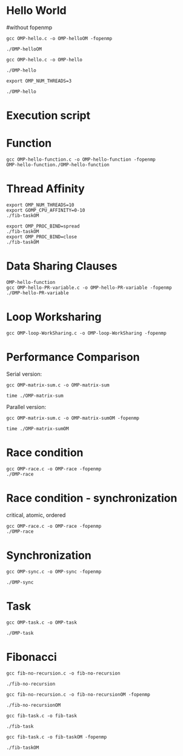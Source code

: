 # Hello World

#without fopenmp

```
gcc OMP-hello.c -o OMP-helloOM -fopenmp

./OMP-helloOM

gcc OMP-hello.c -o OMP-hello

./OMP-hello

export OMP_NUM_THREADS=3

./OMP-hello
```

# Execution script

# Function
```
gcc OMP-hello-function.c -o OMP-hello-function -fopenmp
OMP-hello-function./OMP-hello-function
```

# Thread Affinity
```
export OMP_NUM_THREADS=10
export GOMP_CPU_AFFINITY=0-10
./fib-taskOM

export OMP_PROC_BIND=spread
./fib-taskOM
export OMP_PROC_BIND=close
./fib-taskOM
```

# Data Sharing Clauses
```
OMP-hello-function
gcc OMP-hello-PR-variable.c -o OMP-hello-PR-variable -fopenmp
./OMP-hello-PR-variable
```

# Loop Worksharing
```
gcc OMP-loop-WorkSharing.c -o OMP-loop-WorkSharing -fopenmp
```

# Performance Comparison

Serial version:

```
gcc OMP-matrix-sum.c -o OMP-matrix-sum

time ./OMP-matrix-sum
```

Parallel version:

```
gcc OMP-matrix-sum.c -o OMP-matrix-sumOM -fopenmp

time ./OMP-matrix-sumOM
```

# Race condition

```
gcc OMP-race.c -o OMP-race -fopenmp
./OMP-race
```

# Race condition - synchronization

critical, atomic, ordered

```
gcc OMP-race.c -o OMP-race -fopenmp
./OMP-race
```

# Synchronization

```
gcc OMP-sync.c -o OMP-sync -fopenmp

./OMP-sync

```
# Task

```
gcc OMP-task.c -o OMP-task

./OMP-task 
```

# Fibonacci

```
gcc fib-no-recursion.c -o fib-no-recursion

./fib-no-recursion

gcc fib-no-recursion.c -o fib-no-recursionOM -fopenmp

./fib-no-recursionOM

gcc fib-task.c -o fib-task 

./fib-task 

gcc fib-task.c -o fib-taskOM -fopenmp

./fib-taskOM
```
